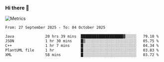 ### Hi there 👋

![Metrics](https://github.com/radoapx/radoapx/blob/main/github-metrics.svg)

<!--START_SECTION:waka-->

```txt
From: 27 September 2025 - To: 04 October 2025

Java              20 hrs 39 mins  ███████████████████▓░░░░░   79.10 %
JSON              1 hr 30 mins    █▒░░░░░░░░░░░░░░░░░░░░░░░   05.75 %
C++               1 hr 7 mins     █░░░░░░░░░░░░░░░░░░░░░░░░   04.34 %
PlantUML file     1 hr            █░░░░░░░░░░░░░░░░░░░░░░░░   03.83 %
XML               58 mins         █░░░░░░░░░░░░░░░░░░░░░░░░   03.72 %
```

<!--END_SECTION:waka-->

<!--
**radoapx/radoapx** is a ✨ _special_ ✨ repository because its `README.md` (this file) appears on your GitHub profile.

Here are some ideas to get you started:

- 🔭 I’m currently working on ...
- 🌱 I’m currently learning ...
- 👯 I’m looking to collaborate on ...
- 🤔 I’m looking for help with ...
- 💬 Ask me about ...
- 📫 How to reach me: ...
- 😄 Pronouns: ...
- ⚡ Fun fact: ...
-->
